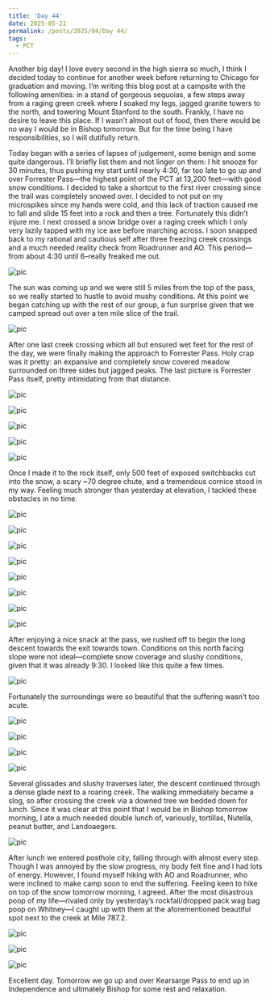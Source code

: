 ```yaml
---
title: 'Day 44'
date: 2025-05-21
permalink: /posts/2025/04/Day 44/
tags:
  - PCT
---
```


Another big day! I love every second in the high sierra so much, I think I decided today to continue for another week before returning to Chicago for graduation and moving. I’m writing this blog post at a campsite with the following amenities: in a stand of gorgeous sequoias, a few steps away from a raging green creek where I soaked my legs, jagged granite towers to the north, and towering Mount Stanford to the south. Frankly, I have no desire to leave this place. If I wasn’t almost out of food, then there would be no way I would be in Bishop tomorrow. But for the time being I have responsibilities, so I will dutifully return.

Today began with a series of lapses of judgement, some benign and some quite dangerous. I’ll briefly list them and not linger  on them: I hit snooze for 30 minutes, thus pushing my start until nearly 4:30, far too late to go up and over Forrester Pass—the highest point of the PCT at 13,200 feet—with good snow conditions. I decided to take a shortcut to the first river crossing since the trail was completely snowed over. I decided to not put on my microspikes since my hands were cold, and this lack of traction caused me to fall and slide 15 feet into a rock and then a tree. Fortunately this didn’t injure me. I next crossed a snow bridge over a raging creek which I only very lazily tapped with my ice axe before marching across. I soon snapped back to my rational and cautious self after three freezing creek crossings and a much needed reality check from Roadrunner and AO. This period—from about 4:30 until 6–really freaked me out. 

![pic](/images/IMG_5610.jpeg)

The sun was coming up and we were still 5 miles from the top of the pass, so we really started to hustle to avoid mushy conditions. At this point we began catching up with the rest of our group, a fun surprise given that we camped spread out over a ten mile slice of the trail. 

![pic](/images/IMG_1795.jpeg)

After one last creek crossing which all but ensured wet feet for the rest of the day, we were finally making the approach to Forrester Pass. Holy crap was it pretty: an expansive and completely snow covered meadow surrounded on three sides but jagged peaks. The last picture is Forrester Pass itself, pretty intimidating from that distance.  

![pic](/images/IMG_5619.jpeg)

![pic](/images/IMG_5628.jpeg)

![pic](/images/IMG_5631.jpeg)

![pic](/images/IMG_0356.jpeg)

![pic](/images/IMG_5636.jpeg)

Once I made it to the rock itself, only 500 feet of exposed switchbacks cut into the snow, a scary ~70 degree chute, and a tremendous cornice stood in my way. Feeling much stronger than yesterday at elevation, I tackled these obstacles in no time.

![pic](/images/IMG_5637.jpeg)

![pic](/images/IMG_5639.jpeg)

![pic](/images/IMG_5642.jpeg)

![pic](/images/IMG_5643.jpeg)

![pic](/images/IMG_5644.jpeg)

![pic](/images/IMG_5648.jpeg)

![pic](/images/IMG_5650.jpeg)

![pic](/images/IMG_5652.jpeg)

After enjoying a nice snack at the pass, we rushed off to begin the long descent towards the exit towards town. Conditions on this north facing slope were not ideal—complete snow coverage and slushy conditions, given that it was already 9:30. I looked like this quite a few times.

![pic](/images/IMG_1825.jpeg)

Fortunately the surroundings were so beautiful that the suffering wasn’t too acute.

![pic](/images/IMG_5654.jpeg)

![pic](/images/IMG_5656.jpeg)

![pic](/images/IMG_5661.jpeg)

![pic](/images/IMG_5691.jpeg)

Several glissades and slushy traverses later, the descent continued through a dense glade next to a roaring creek. The walking immediately became a slog, so after crossing the creek via a downed tree we bedded down for lunch. Since it was clear at this point that I would be in Bishop tomorrow morning, I ate a much needed double lunch of, variously, tortillas, Nutella, peanut butter, and Landoaegers. 

![pic](/images/IMG_5665.jpeg)

After lunch we entered posthole city, falling through with almost every step. Though I was annoyed by the slow progress, my body felt fine and I had lots of energy. However, I found myself hiking with AO and Roadrunner, who were inclined to make camp soon to end the suffering.  Feeling keen to hike on top of the snow tomorrow morning, I agreed. After the most disastrous poop of my life—rivaled only by yesterday’s rockfall/dropped pack wag bag poop on Whitney—I caught up with them at the aforementioned beautiful spot next to the creek at Mile 787.2.

![pic](/images/IMG_5668.jpeg)

![pic](/images/IMG_5686.jpeg)

![pic](/images/IMG_5687.jpeg)

Excellent day. Tomorrow we go up and over Kearsarge Pass to end up in Independence and ultimately Bishop for some rest and relaxation.  